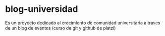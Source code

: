 # blog-universidad
Es un proyecto dedicado al crecimiento de comunidad universitaria a traves de un blog de eventos (curso de git y github de platzi)
